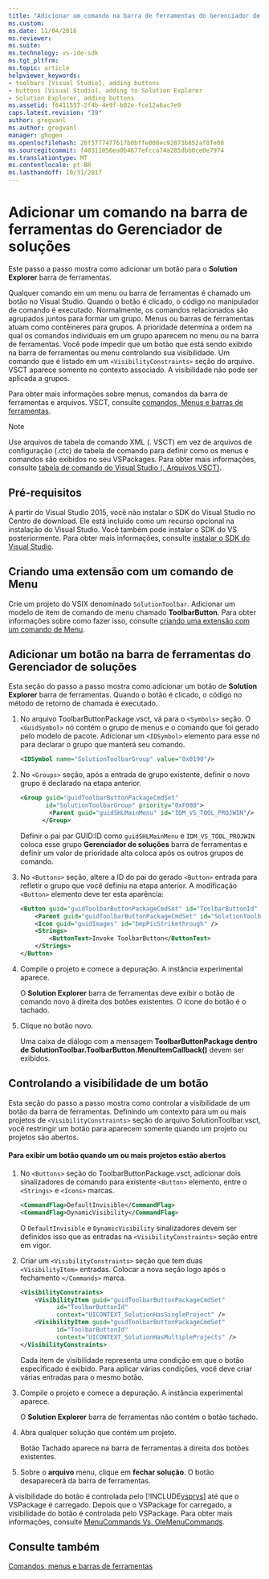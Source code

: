 ```yaml
---
title: "Adicionar um comando na barra de ferramentas do Gerenciador de soluções | Microsoft Docs"
ms.custom: 
ms.date: 11/04/2016
ms.reviewer: 
ms.suite: 
ms.technology: vs-ide-sdk
ms.tgt_pltfrm: 
ms.topic: article
helpviewer_keywords:
- toolbars [Visual Studio], adding buttons
- buttons [Visual Studio], adding to Solution Explorer
- Solution Explorer, adding buttons
ms.assetid: f6411557-2f4b-4e9f-b02e-fce12a6ac7e9
caps.latest.revision: "39"
author: gregvanl
ms.author: gregvanl
manager: ghogen
ms.openlocfilehash: 26f5777477617b0bffe008ec92873b852af8fe08
ms.sourcegitcommit: f40311056ea0b4677efcca74a285dbb0ce0e7974
ms.translationtype: MT
ms.contentlocale: pt-BR
ms.lasthandoff: 10/31/2017
---
```

# <a name="adding-a-command-to-the-solution-explorer-toolbar"></a>Adicionar um comando na barra de ferramentas do Gerenciador de soluções
Este passo a passo mostra como adicionar um botão para o **Solution Explorer** barra de ferramentas.  
  
 Qualquer comando em um menu ou barra de ferramentas é chamado um botão no Visual Studio. Quando o botão é clicado, o código no manipulador de comando é executado. Normalmente, os comandos relacionados são agrupados juntos para formar um grupo. Menus ou barras de ferramentas atuam como contêineres para grupos. A prioridade determina a ordem na qual os comandos individuais em um grupo aparecem no menu ou na barra de ferramentas. Você pode impedir que um botão que está sendo exibido na barra de ferramentas ou menu controlando sua visibilidade. Um comando que é listado em um `<VisibilityConstraints>` seção do arquivo. VSCT aparece somente no contexto associado. A visibilidade não pode ser aplicada a grupos.  
  
 Para obter mais informações sobre menus, comandos da barra de ferramentas e arquivos. VSCT, consulte [comandos, Menus e barras de ferramentas](../extensibility/internals/commands-menus-and-toolbars.md).  
  
> [!NOTE]
>  Use arquivos de tabela de comando XML (. VSCT) em vez de arquivos de configuração (.ctc) de tabela de comando para definir como os menus e comandos são exibidos no seu VSPackages. Para obter mais informações, consulte [tabela de comando do Visual Studio (. Arquivos VSCT)](../extensibility/internals/visual-studio-command-table-dot-vsct-files.md).  
  
## <a name="prerequisites"></a>Pré-requisitos  
 A partir do Visual Studio 2015, você não instalar o SDK do Visual Studio no Centro de download. Ele está incluído como um recurso opcional na instalação do Visual Studio. Você também pode instalar o SDK do VS posteriormente. Para obter mais informações, consulte [instalar o SDK do Visual Studio](../extensibility/installing-the-visual-studio-sdk.md).  
  
## <a name="creating-an-extension-with-a-menu-command"></a>Criando uma extensão com um comando de Menu  
 Crie um projeto do VSIX denominado `SolutionToolbar`. Adicionar um modelo de item de comando de menu chamado **ToolbarButton**. Para obter informações sobre como fazer isso, consulte [criando uma extensão com um comando de Menu](../extensibility/creating-an-extension-with-a-menu-command.md).  
  
## <a name="adding-a-button-to-the-solution-explorer-toolbar"></a>Adicionar um botão na barra de ferramentas do Gerenciador de soluções  
 Esta seção do passo a passo mostra como adicionar um botão de **Solution Explorer** barra de ferramentas. Quando o botão é clicado, o código no método de retorno de chamada é executado.  
  
1.  No arquivo ToolbarButtonPackage.vsct, vá para o `<Symbols>` seção. O `<GuidSymbol>` nó contém o grupo de menus e o comando que foi gerado pelo modelo de pacote. Adicionar um `<IDSymbol>` elemento para esse nó para declarar o grupo que manterá seu comando.  
  
    ```xml  
    <IDSymbol name="SolutionToolbarGroup" value="0x0190"/>  
    ```  
  
2.  No `<Groups>` seção, após a entrada de grupo existente, definir o novo grupo é declarado na etapa anterior.  
  
    ```xml  
    <Group guid="guidToolbarButtonPackageCmdSet"  
           id="SolutionToolbarGroup" priority="0xF000">  
            <Parent guid="guidSHLMainMenu" id="IDM_VS_TOOL_PROJWIN"/>  
          </Group>  
    ```  
  
     Definir o pai par GUID:ID como `guidSHLMainMenu` e `IDM_VS_TOOL_PROJWIN` coloca esse grupo **Gerenciador de soluções** barra de ferramentas e definir um valor de prioridade alta coloca após os outros grupos de comando.  
  
3.  No `<Buttons>` seção, altere a ID do pai do gerado `<Button>` entrada para refletir o grupo que você definiu na etapa anterior. A modificação `<Button>` elemento deve ter esta aparência:  
  
    ```xml  
    <Button guid="guidToolbarButtonPackageCmdSet" id="ToolbarButtonId" priority="0x0100" type="Button">  
        <Parent guid="guidToolbarButtonPackageCmdSet" id="SolutionToolbarGroup" />  
        <Icon guid="guidImages" id="bmpPicStrikethrough" />  
        <Strings>  
            <ButtonText>Invoke ToolbarButton</ButtonText>  
        </Strings>  
    </Button>  
    ```  
  
4.  Compile o projeto e comece a depuração. A instância experimental aparece.  
  
     O **Solution Explorer** barra de ferramentas deve exibir o botão de comando novo à direita dos botões existentes. O ícone do botão é o tachado.  
  
5.  Clique no botão novo.  
  
     Uma caixa de diálogo com a mensagem **ToolbarButtonPackage dentro de SolutionToolbar.ToolbarButton.MenuItemCallback()** devem ser exibidos.  
  
## <a name="controlling-the-visibility-of-a-button"></a>Controlando a visibilidade de um botão  
 Esta seção do passo a passo mostra como controlar a visibilidade de um botão da barra de ferramentas. Definindo um contexto para um ou mais projetos de `<VisibilityConstraints>` seção do arquivo SolutionToolbar.vsct, você restringir um botão para aparecem somente quando um projeto ou projetos são abertos.  
  
#### <a name="to-display-a-button-when-one-or-more-projects-are-open"></a>Para exibir um botão quando um ou mais projetos estão abertos  
  
1.  No `<Buttons>` seção do ToolbarButtonPackage.vsct, adicionar dois sinalizadores de comando para existente `<Button>` elemento, entre o `<Strings>` e `<Icons>` marcas.  
  
    ```xml  
    <CommandFlag>DefaultInvisible</CommandFlag>  
    <CommandFlag>DynamicVisibility</CommandFlag>  
    ```  
  
     O `DefaultInvisible` e `DynamicVisibility` sinalizadores devem ser definidos isso que as entradas na `<VisibilityConstraints>` seção entre em vigor.  
  
2.  Criar um `<VisibilityConstraints>` seção que tem duas `<VisibilityItem>` entradas. Colocar a nova seção logo após o fechamento `</Commands>` marca.  
  
    ```xml  
    <VisibilityConstraints>  
        <VisibilityItem guid="guidToolbarButtonPackageCmdSet"  
              id="ToolbarButtonId"  
              context="UICONTEXT_SolutionHasSingleProject" />  
        <VisibilityItem guid="guidToolbarButtonPackageCmdSet"  
              id="ToolbarButtonId"  
              context="UICONTEXT_SolutionHasMultipleProjects" />  
    </VisibilityConstraints>  
    ```  
  
     Cada item de visibilidade representa uma condição em que o botão especificado é exibido. Para aplicar várias condições, você deve criar várias entradas para o mesmo botão.  
  
3.  Compile o projeto e comece a depuração. A instância experimental aparece.  
  
     O **Solution Explorer** barra de ferramentas não contém o botão tachado.  
  
4.  Abra qualquer solução que contém um projeto.  
  
     Botão Tachado aparece na barra de ferramentas à direita dos botões existentes.  
  
5.  Sobre o **arquivo** menu, clique em **fechar solução**. O botão desaparecerá da barra de ferramentas.  
  
 A visibilidade do botão é controlada pelo [!INCLUDE[vsprvs](../code-quality/includes/vsprvs_md.md)] até que o VSPackage é carregado. Depois que o VSPackage for carregado, a visibilidade do botão é controlada pelo VSPackage.  Para obter mais informações, consulte [MenuCommands Vs. OleMenuCommands](../extensibility/menucommands-vs-olemenucommands.md).  
  
## <a name="see-also"></a>Consulte também  
 [Comandos, menus e barras de ferramentas](../extensibility/internals/commands-menus-and-toolbars.md)